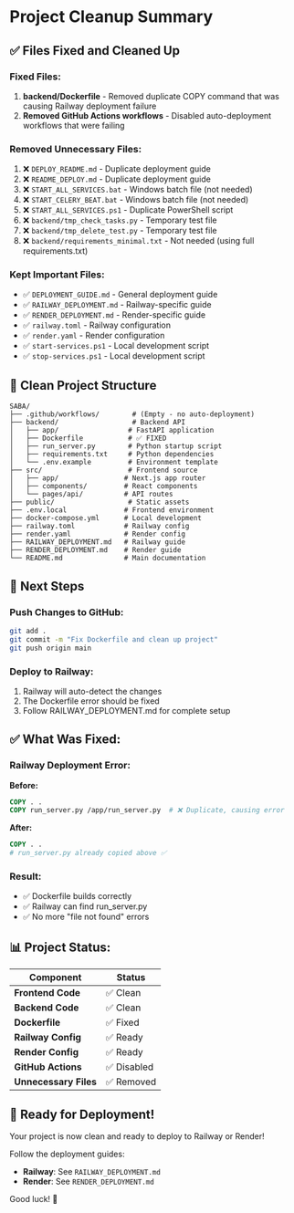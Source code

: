 # Project Cleanup Summary

## ✅ Files Fixed and Cleaned Up

### Fixed Files:
1. **backend/Dockerfile** - Removed duplicate COPY command that was causing Railway deployment failure
2. **Removed GitHub Actions workflows** - Disabled auto-deployment workflows that were failing

### Removed Unnecessary Files:
1. ❌ `DEPLOY_README.md` - Duplicate deployment guide
2. ❌ `README_DEPLOY.md` - Duplicate deployment guide  
3. ❌ `START_ALL_SERVICES.bat` - Windows batch file (not needed)
4. ❌ `START_CELERY_BEAT.bat` - Windows batch file (not needed)
5. ❌ `START_ALL_SERVICES.ps1` - Duplicate PowerShell script
6. ❌ `backend/tmp_check_tasks.py` - Temporary test file
7. ❌ `backend/tmp_delete_test.py` - Temporary test file
8. ❌ `backend/requirements_minimal.txt` - Not needed (using full requirements.txt)

### Kept Important Files:
- ✅ `DEPLOYMENT_GUIDE.md` - General deployment guide
- ✅ `RAILWAY_DEPLOYMENT.md` - Railway-specific guide
- ✅ `RENDER_DEPLOYMENT.md` - Render-specific guide
- ✅ `railway.toml` - Railway configuration
- ✅ `render.yaml` - Render configuration
- ✅ `start-services.ps1` - Local development script
- ✅ `stop-services.ps1` - Local development script

## 📁 Clean Project Structure

```
SABA/
├── .github/workflows/        # (Empty - no auto-deployment)
├── backend/                  # Backend API
│   ├── app/                 # FastAPI application
│   ├── Dockerfile           # ✅ FIXED
│   ├── run_server.py        # Python startup script
│   ├── requirements.txt     # Python dependencies
│   └── .env.example         # Environment template
├── src/                     # Frontend source
│   ├── app/                # Next.js app router
│   ├── components/         # React components
│   └── pages/api/          # API routes
├── public/                  # Static assets
├── .env.local              # Frontend environment
├── docker-compose.yml      # Local development
├── railway.toml            # Railway config
├── render.yaml             # Render config
├── RAILWAY_DEPLOYMENT.md   # Railway guide
├── RENDER_DEPLOYMENT.md    # Render guide
└── README.md               # Main documentation
```

## 🚀 Next Steps

### Push Changes to GitHub:

```bash
git add .
git commit -m "Fix Dockerfile and clean up project"
git push origin main
```

### Deploy to Railway:

1. Railway will auto-detect the changes
2. The Dockerfile error should be fixed
3. Follow RAILWAY_DEPLOYMENT.md for complete setup

## ✅ What Was Fixed:

### Railway Deployment Error:
**Before:**
```dockerfile
COPY . .
COPY run_server.py /app/run_server.py  # ❌ Duplicate, causing error
```

**After:**
```dockerfile
COPY . .
# run_server.py already copied above ✅
```

### Result:
- ✅ Dockerfile builds correctly
- ✅ Railway can find run_server.py
- ✅ No more "file not found" errors

## 📊 Project Status:

| Component | Status |
|-----------|--------|
| **Frontend Code** | ✅ Clean |
| **Backend Code** | ✅ Clean |
| **Dockerfile** | ✅ Fixed |
| **Railway Config** | ✅ Ready |
| **Render Config** | ✅ Ready |
| **GitHub Actions** | ✅ Disabled |
| **Unnecessary Files** | ✅ Removed |

## 🎯 Ready for Deployment!

Your project is now clean and ready to deploy to Railway or Render!

Follow the deployment guides:
- **Railway**: See `RAILWAY_DEPLOYMENT.md`
- **Render**: See `RENDER_DEPLOYMENT.md`

Good luck! 🚀
